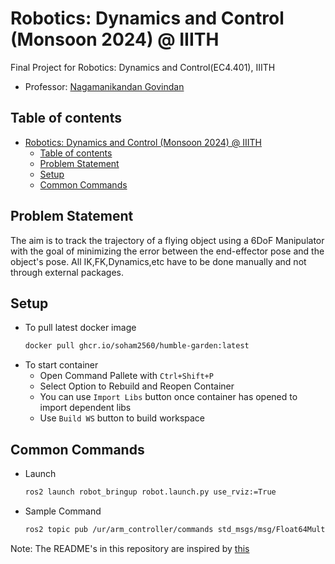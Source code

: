# Robotics: Dynamics and Control (Monsoon 2024) @ IIITH
Final Project for Robotics: Dynamics and Control(EC4.401), IIITH
- Professor: [Nagamanikandan Govindan](https://www.iiit.ac.in/faculty/nagamanikandan-govindan/)

## Table of contents

- [Robotics: Dynamics and Control (Monsoon 2024) @ IIITH](#robotics-dynamics-and-control-monsoon-2024--iiith)
  - [Table of contents](#table-of-contents)
  - [Problem Statement](#problem-statement)
  - [Setup](#setup)
  - [Common Commands](#common-commands)

## Problem Statement

The aim is to track the trajectory of a flying object using a 6DoF Manipulator with the goal of minimizing the error between the end-effector pose and the object's pose. All IK,FK,Dynamics,etc have to be done manually and not through external packages.

## Setup
- To pull latest docker image
    ```bash
    docker pull ghcr.io/soham2560/humble-garden:latest
    ```
- To start container
    - Open Command Pallete with `Ctrl+Shift+P`
    - Select Option to Rebuild and Reopen Container
    - You can use `Import Libs` button once container has opened to import dependent libs
    - Use `Build WS` button to build workspace

## Common Commands
- Launch
    ```bash
    ros2 launch robot_bringup robot.launch.py use_rviz:=True
    ```

- Sample Command
    ```bash
    ros2 topic pub /ur/arm_controller/commands std_msgs/msg/Float64MultiArray '{data: [1.0, 2.0, 3.0 ,1.0, 2.0, 3.0]}'
    ```

Note: The README's in this repository are inspired by [this](https://github.com/TheProjectsGuy/MR21-CS7.503)